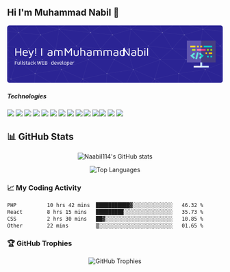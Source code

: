 ## Hi I'm Muhammad Nabil 👋

![](img/github-header-image.png)

##### Technologies

<img src="https://img.shields.io/badge/HTML5-E34F26?style=for-the-badge&logo=html5&logoColor=white" /> <img src="https://img.shields.io/badge/CSS3-1572B6?style=for-the-badge&logo=css3&logoColor=white" />    <img src="https://img.shields.io/badge/React-20232A?style=for-the-badge&logo=react&logoColor=61DAFB" />  <img src="https://img.shields.io/badge/Tailwind_CSS-38B2AC?style=for-the-badge&logo=tailwind-css&logoColor=white" /> <img src="https://img.shields.io/badge/MySQL-005C84?style=for-the-badge&logo=mysql&logoColor=white"/> <img src="https://img.shields.io/badge/MariaDB-003545?style=for-the-badge&logo=mariadb&logoColor=white"/> <img src="https://img.shields.io/badge/Sqlite-003B57?style=for-the-badge&logo=sqlite&logoColor=white"/> <img src="https://img.shields.io/badge/Bootstrap-563D7C?style=for-the-badge&logo=bootstrap&logoColor=white"/> <img src="https://img.shields.io/badge/Laragon-0E83CD?style=for-the-badge&logo=Laragon&logoColor=white"/> <img src="https://img.shields.io/badge/Laravel-FF2D20?style=for-the-badge&logo=laravel&logoColor=white"/> <img src="https://img.shields.io/badge/livewire-4e56a6?style=for-the-badge&logo=livewire&logoColor=white"/><img src="https://img.shields.io/badge/ngrok-140648?style=for-the-badge&logo=Ngrok&logoColor=white"/> <img src="https://img.shields.io/badge/Vite-B73BFE?style=for-the-badge&logo=vite&logoColor=FFD62E"/> <img src="https://img.shields.io/badge/VSCode-0078D4?style=for-the-badge&logo=visual%20studio%20code&logoColor=white"/>

## 📊 GitHub Stats
<p align="center">
  <img src="https://github-readme-stats.vercel.app/api?username=Naabil114&show_icons=true&theme=radical" alt="Naabil114's GitHub stats" />
  
</p>

<p align="center">
  <img src="https://github-readme-stats.vercel.app/api/top-langs/?username=Naabil114&layout=compact&theme=radical" alt="Top Languages" />
</p>




### 📈 My Coding Activity
<!--START_SECTION:waka-->
```text
PHP          10 hrs 42 mins  ███████████▓░░░░░░░░░░░░░   46.32 %
React        8 hrs 15 mins   █████████░░░░░░░░░░░░░░░░   35.73 %
CSS          2 hrs 30 mins   ██▓░░░░░░░░░░░░░░░░░░░░░░   10.85 %
Other        22 mins         ▒░░░░░░░░░░░░░░░░░░░░░░░░   01.65 %
```
<!--END_SECTION:waka-->

### 🏆 GitHub Trophies
<p align="center">
  <img src="https://github-profile-trophy.vercel.app/?username=Naabil114&theme=radical&no-frame=false&no-bg=true&margin-w=4" alt="GitHub Trophies" />
</p>